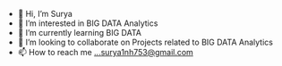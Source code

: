 - 👋 Hi, I’m Surya
- 👀 I’m interested in BIG DATA Analytics
- 🌱 I’m currently learning BIG DATA
- 💞️ I’m looking to collaborate on Projects related to BIG DATA Analytics
- 📫 How to reach me ...surya1nh753@gmail.com

<!---
Surya8122/Surya8122 is a ✨ special ✨ repository because its `README.md` (this file) appears on your GitHub profile.
You can click the Preview link to take a look at your changes.
--->
